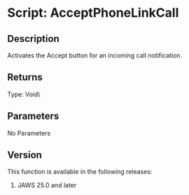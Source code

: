 # Script: AcceptPhoneLinkCall

## Description

Activates the Accept button for an incoming call notification.

## Returns

Type: Void\

## Parameters

No Parameters

## Version

This function is available in the following releases:

1.  JAWS 25.0 and later
